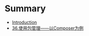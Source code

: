 # Summary

* [Introduction](README.md)
* [36.使用包管理——以Composer为例](36shi-yong-bao-guan-li-2014-2014-yi-composer-wei-li.md)

